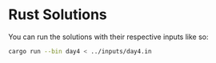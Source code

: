 # Rust Solutions

You can run the solutions with their respective inputs like so:
```sh
cargo run --bin day4 < ../inputs/day4.in
```
